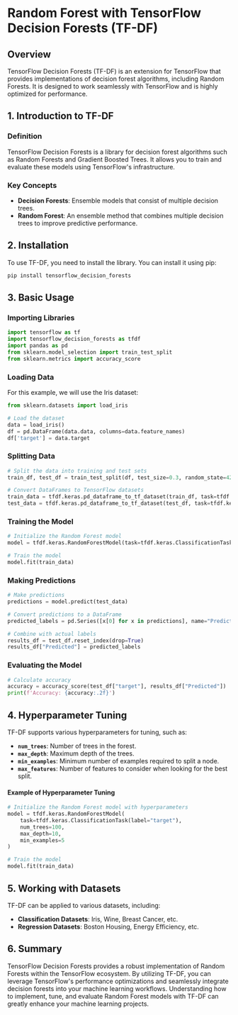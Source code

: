 # Random Forest with TensorFlow Decision Forests (TF-DF)

## Overview

TensorFlow Decision Forests (TF-DF) is an extension for TensorFlow that provides implementations of decision forest algorithms, including Random Forests. It is designed to work seamlessly with TensorFlow and is highly optimized for performance.

## 1. Introduction to TF-DF

### Definition

TensorFlow Decision Forests is a library for decision forest algorithms such as Random Forests and Gradient Boosted Trees. It allows you to train and evaluate these models using TensorFlow's infrastructure.

### Key Concepts

- **Decision Forests**: Ensemble models that consist of multiple decision trees.
- **Random Forest**: An ensemble method that combines multiple decision trees to improve predictive performance.

## 2. Installation

To use TF-DF, you need to install the library. You can install it using pip:

```bash
pip install tensorflow_decision_forests
```

## 3. Basic Usage

### Importing Libraries

```python
import tensorflow as tf
import tensorflow_decision_forests as tfdf
import pandas as pd
from sklearn.model_selection import train_test_split
from sklearn.metrics import accuracy_score
```

### Loading Data

For this example, we will use the Iris dataset:

```python
from sklearn.datasets import load_iris

# Load the dataset
data = load_iris()
df = pd.DataFrame(data.data, columns=data.feature_names)
df['target'] = data.target
```

### Splitting Data

```python
# Split the data into training and test sets
train_df, test_df = train_test_split(df, test_size=0.3, random_state=42)

# Convert DataFrames to TensorFlow datasets
train_data = tfdf.keras.pd_dataframe_to_tf_dataset(train_df, task=tfdf.keras.ClassificationTask(label="target"))
test_data = tfdf.keras.pd_dataframe_to_tf_dataset(test_df, task=tfdf.keras.ClassificationTask(label="target"))
```

### Training the Model

```python
# Initialize the Random Forest model
model = tfdf.keras.RandomForestModel(task=tfdf.keras.ClassificationTask(label="target"), num_trees=100)

# Train the model
model.fit(train_data)
```

### Making Predictions

```python
# Make predictions
predictions = model.predict(test_data)

# Convert predictions to a DataFrame
predicted_labels = pd.Series([x[0] for x in predictions], name="Predicted")

# Combine with actual labels
results_df = test_df.reset_index(drop=True)
results_df["Predicted"] = predicted_labels
```

### Evaluating the Model

```python
# Calculate accuracy
accuracy = accuracy_score(test_df["target"], results_df["Predicted"])
print(f'Accuracy: {accuracy:.2f}')
```

## 4. Hyperparameter Tuning

TF-DF supports various hyperparameters for tuning, such as:

- **`num_trees`**: Number of trees in the forest.
- **`max_depth`**: Maximum depth of the trees.
- **`min_examples`**: Minimum number of examples required to split a node.
- **`max_features`**: Number of features to consider when looking for the best split.

#### Example of Hyperparameter Tuning

```python
# Initialize the Random Forest model with hyperparameters
model = tfdf.keras.RandomForestModel(
    task=tfdf.keras.ClassificationTask(label="target"),
    num_trees=100,
    max_depth=10,
    min_examples=5
)

# Train the model
model.fit(train_data)
```

## 5. Working with Datasets

TF-DF can be applied to various datasets, including:

- **Classification Datasets**: Iris, Wine, Breast Cancer, etc.
- **Regression Datasets**: Boston Housing, Energy Efficiency, etc.

## 6. Summary

TensorFlow Decision Forests provides a robust implementation of Random Forests within the TensorFlow ecosystem. By utilizing TF-DF, you can leverage TensorFlow's performance optimizations and seamlessly integrate decision forests into your machine learning workflows. Understanding how to implement, tune, and evaluate Random Forest models with TF-DF can greatly enhance your machine learning projects.
